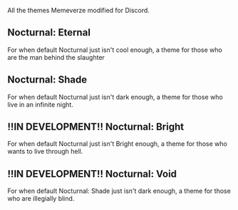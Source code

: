 All the themes Memeverze modified for Discord.

## Nocturnal: Eternal
For when default Nocturnal just isn't cool enough, a theme for those who are the man behind the slaughter

## Nocturnal: Shade
For when default Nocturnal just isn't dark enough, a theme for those who live in an infinite night.

## !!IN DEVELOPMENT!! Nocturnal: Bright
For when default Nocturnal just isn't Bright enough, a theme for those who wants to live through hell.

## !!IN DEVELOPMENT!! Nocturnal: Void
For when default Nocturnal: Shade just isn't dark enough, a theme for those who are illegially blind.
